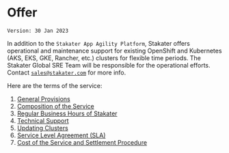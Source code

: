 # Offer

`Version: 30 Jan 2023`

In addition to the `Stakater App Agility Platform`, Stakater offers operational and maintenance support for existing OpenShift and Kubernetes (AKS, EKS, GKE, Rancher, etc.) clusters for flexible time periods. The Stakater Global SRE Team will be responsible for the operational efforts. Contact [`sales@stakater.com`](mailto:sales@stakater.com) for more info.

Here are the terms of the service:

1. [General Provisions](./general-provisions.md)
1. [Composition of the Service](./service-composition.md)
1. [Regular Business Hours of Stakater](./business-hours.md)
1. [Technical Support](./technical-support.md)
1. [Updating Clusters](./updating-clusters.md)
1. [Service Level Agreement (SLA)](./sla.md)
1. [Cost of the Service and Settlement Procedure](./cost.md)
